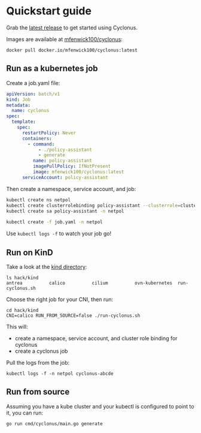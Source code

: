 # Quickstart guide

Grab the [latest release](https://github.com/mattfenwick/cyclonus/releases) to get started using Cyclonus.

Images are available at [mfenwick100/cyclonus](https://hub.docker.com/r/mfenwick100/cyclonus/tags?page=1&ordering=last_updated):

```
docker pull docker.io/mfenwick100/cyclonus:latest
```

## Run as a kubernetes job

Create a job.yaml file:
```yaml
apiVersion: batch/v1
kind: Job
metadata:
  name: cyclonus
spec:
  template:
    spec:
      restartPolicy: Never
      containers:
        - command:
            - ./policy-assistant
            - generate
          name: policy-assistant
          imagePullPolicy: IfNotPresent
          image: mfenwick100/cyclonus:latest
      serviceAccount: policy-assistant
```

Then create a namespace, service account, and job:
```bash
kubectl create ns netpol
kubectl create clusterrolebinding policy-assistant --clusterrole=cluster-admin --serviceaccount=netpol:policy-assistant
kubectl create sa policy-assistant -n netpol
  
kubectl create -f job.yaml -n netpol
```

Use `kubectl logs -f` to watch your job go!

## Run on KinD

Take a look at the [kind directory](./hack/kind):

```
ls hack/kind 
antrea          calico          cilium          ovn-kubernetes  run-cyclonus.sh
```

Choose the right job for your CNI, then run:

```
cd hack/kind
CNI=calico RUN_FROM_SOURCE=false ./run-cyclonus.sh
```

This will:

 - create a namespace, service account, and cluster role binding for cyclonus
 - create a cyclonus job

Pull the logs from the job:

```
kubectl logs -f -n netpol cyclonus-abcde
```

## Run from source

Assuming you have a kube cluster and your kubectl is configured to point to it, you can run:

```
go run cmd/cyclonus/main.go generate
```
